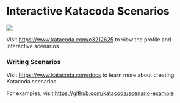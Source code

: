 # Interactive Katacoda Scenarios

[![](http://shields.katacoda.com/katacoda/c3212625/count.svg)](https://www.katacoda.com/c3212625 "Get your profile on Katacoda.com")

Visit https://www.katacoda.com/c3212625 to view the profile and interactive scenarios

### Writing Scenarios
Visit https://www.katacoda.com/docs to learn more about creating Katacoda scenarios

For examples, visit https://github.com/katacoda/scenario-example
